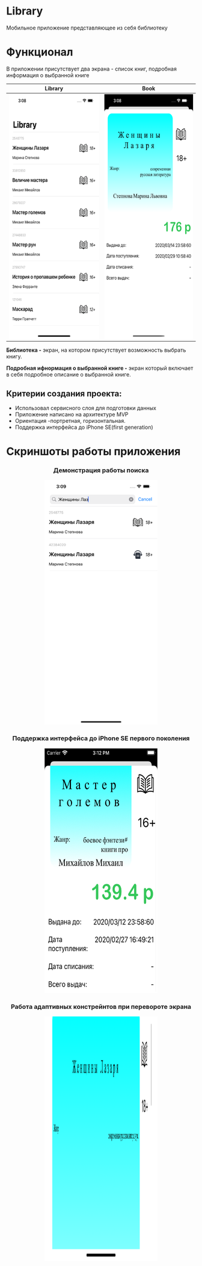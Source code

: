 # Library
Мобильное приложение представляющее из себя библиотеку

# Функционал

В приложении присутствует два экрана - список книг, подробная информация о выбранной книге

 Library             |  Book
:-------------------------:|:-------------------------:
<img src=https://github.com/Sergey-Shteyman/Library/blob/main/Screenshots/Library.png width="300" height="650">  |  <img src=https://github.com/Sergey-Shteyman/Library/blob/main/Screenshots/Book.png width="300" height="650"> 

**Библиотека -** экран, на котором присутствует возможность выбрать книгу.

**Подробная ифнормация о выбранной книге -** экран который включает в себя подробное описание о выбранной книге. 

## Критерии создания проекта: 

 + Использовал сервисного слоя для подготовки данных
 + Приложение написано на архитектуре MVP
 + Ориентация -портретная, горизонтальная.
 + Поддержка интерфейса до iPhone SE(first generation)

# Скриншоты работы приложения 

<h3><p align="center">Демонстрация работы поиска</p></h3>

<p align="center"> <img src=https://github.com/Sergey-Shteyman/Library/blob/main/Screenshots/Search.png width="300" height="650"></p>

<h3><p align="center">Поддержка интерфейса до iPhone SE первого поколения</p></h3>

<p align="center"> <img src=https://github.com/Sergey-Shteyman/Library/blob/main/Screenshots/Support.png width="300" height="650"></p>

<h3><p align="center">Работа адаптивных констрейнтов при перевороте экрана</p></h3>

<p align="center"> <img src=https://github.com/Sergey-Shteyman/Library/blob/main/Screenshots/Layout.png width="300" height="650"></p>
